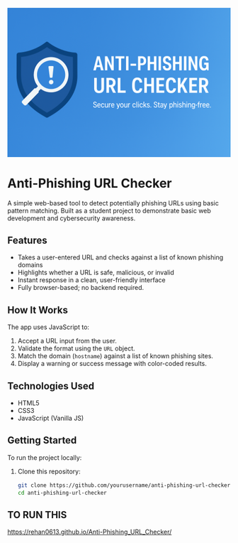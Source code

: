 ![Anti-Phishing Banner](banner.png)
# Anti-Phishing URL Checker

A simple web-based tool to detect potentially phishing URLs using basic pattern matching. Built as a student project to demonstrate basic web development and cybersecurity awareness.

## Features

- Takes a user-entered URL and checks against a list of known phishing domains
- Highlights whether a URL is safe, malicious, or invalid
- Instant response in a clean, user-friendly interface
- Fully browser-based; no backend required.

## How It Works

The app uses JavaScript to:
1. Accept a URL input from the user.
2. Validate the format using the `URL` object.
3. Match the domain (`hostname`) against a list of known phishing sites.
4. Display a warning or success message with color-coded results.

## Technologies Used

- HTML5
- CSS3
- JavaScript (Vanilla JS)

## Getting Started

To run the project locally:

1. Clone this repository:
   ```bash
   git clone https://github.com/yourusername/anti-phishing-url-checker.git
   cd anti-phishing-url-checker
 ## TO RUN THIS
   https://rehan0613.github.io/Anti-Phishing_URL_Checker/
